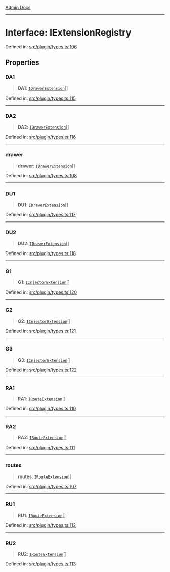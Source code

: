 [Admin Docs](/)

***

# Interface: IExtensionRegistry

Defined in: [src/plugin/types.ts:106](https://github.com/PalisadoesFoundation/talawa-admin/blob/main/src/plugin/types.ts#L106)

## Properties

### DA1

> **DA1**: [`IDrawerExtension`](IDrawerExtension.md)[]

Defined in: [src/plugin/types.ts:115](https://github.com/PalisadoesFoundation/talawa-admin/blob/main/src/plugin/types.ts#L115)

***

### DA2

> **DA2**: [`IDrawerExtension`](IDrawerExtension.md)[]

Defined in: [src/plugin/types.ts:116](https://github.com/PalisadoesFoundation/talawa-admin/blob/main/src/plugin/types.ts#L116)

***

### drawer

> **drawer**: [`IDrawerExtension`](IDrawerExtension.md)[]

Defined in: [src/plugin/types.ts:108](https://github.com/PalisadoesFoundation/talawa-admin/blob/main/src/plugin/types.ts#L108)

***

### DU1

> **DU1**: [`IDrawerExtension`](IDrawerExtension.md)[]

Defined in: [src/plugin/types.ts:117](https://github.com/PalisadoesFoundation/talawa-admin/blob/main/src/plugin/types.ts#L117)

***

### DU2

> **DU2**: [`IDrawerExtension`](IDrawerExtension.md)[]

Defined in: [src/plugin/types.ts:118](https://github.com/PalisadoesFoundation/talawa-admin/blob/main/src/plugin/types.ts#L118)

***

### G1

> **G1**: [`IInjectorExtension`](IInjectorExtension.md)[]

Defined in: [src/plugin/types.ts:120](https://github.com/PalisadoesFoundation/talawa-admin/blob/main/src/plugin/types.ts#L120)

***

### G2

> **G2**: [`IInjectorExtension`](IInjectorExtension.md)[]

Defined in: [src/plugin/types.ts:121](https://github.com/PalisadoesFoundation/talawa-admin/blob/main/src/plugin/types.ts#L121)

***

### G3

> **G3**: [`IInjectorExtension`](IInjectorExtension.md)[]

Defined in: [src/plugin/types.ts:122](https://github.com/PalisadoesFoundation/talawa-admin/blob/main/src/plugin/types.ts#L122)

***

### RA1

> **RA1**: [`IRouteExtension`](IRouteExtension.md)[]

Defined in: [src/plugin/types.ts:110](https://github.com/PalisadoesFoundation/talawa-admin/blob/main/src/plugin/types.ts#L110)

***

### RA2

> **RA2**: [`IRouteExtension`](IRouteExtension.md)[]

Defined in: [src/plugin/types.ts:111](https://github.com/PalisadoesFoundation/talawa-admin/blob/main/src/plugin/types.ts#L111)

***

### routes

> **routes**: [`IRouteExtension`](IRouteExtension.md)[]

Defined in: [src/plugin/types.ts:107](https://github.com/PalisadoesFoundation/talawa-admin/blob/main/src/plugin/types.ts#L107)

***

### RU1

> **RU1**: [`IRouteExtension`](IRouteExtension.md)[]

Defined in: [src/plugin/types.ts:112](https://github.com/PalisadoesFoundation/talawa-admin/blob/main/src/plugin/types.ts#L112)

***

### RU2

> **RU2**: [`IRouteExtension`](IRouteExtension.md)[]

Defined in: [src/plugin/types.ts:113](https://github.com/PalisadoesFoundation/talawa-admin/blob/main/src/plugin/types.ts#L113)
